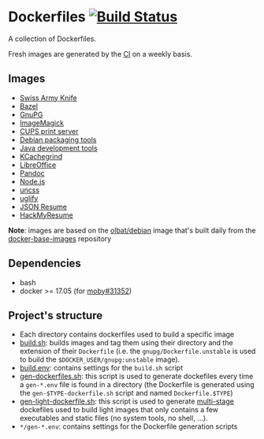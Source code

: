 # Dockerfiles [![Build Status](https://secure.travis-ci.org/olbat/dockerfiles.png?branch=master)](https://travis-ci.org/olbat/dockerfiles)

A collection of Dockerfiles.

Fresh images are generated by the [CI](https://travis-ci.org/olbat/dockerfiles) on a weekly basis.


## Images
* [Swiss Army Knife](sak/)
* [Bazel](bazel/)
* [GnuPG](gnupg/)
* [ImageMagick](imagemagick/)
* [CUPS print server](cupsd/)
* [Debian packaging tools](debian-pkg/)
* [Java development tools](java-devel/)
* [KCachegrind](kcachegrind/)
* [LibreOffice](libreoffice/)
* [Pandoc](pandoc/)
* [Node.js](nodejs/)
* [uncss](uncss/)
* [uglify](uglify/)
* [JSON Resume](jsonresume/)
* [HackMyResume](hackmyresume/)

__Note__: images are based on the [olbat/debian](https://hub.docker.com/u/olbat/) image that's built daily from the [docker-base-images](https://github.com/olbat/docker-base-images) repository


## Dependencies
* bash
* docker >= 17.05 (for [moby#31352](https://github.com/moby/moby/pull/31352))


## Project's structure
* Each directory contains dockerfiles used to build a specific image
* [build.sh](build.sh): builds images and tag them using their directory and the extension of their `Dockerfile` (i.e. the `gnupg/Dockerfile.unstable` is used to build the `$DOCKER_USER/gnupg:unstable` image).
* [build.env](build.env): contains settings for the `build.sh` script
* [gen-dockerfiles.sh](gen-dockerfiles.sh): this script is used to generate dockefiles every time a `gen-*.env` file is found in a directory (the Dockerfile is generated using the `gen-$TYPE-dockerfile.sh` script and named `Dockerfile.$TYPE`)
* [gen-light-dockerfile.sh](gen-light-dockerfiles): this script is used to generate [multi-stage](https://docs.docker.com/engine/userguide/eng-image/multistage-build/) dockefiles used to build light images that only contains a few executables and static files (no system tools, no shell, ...).
* `*/gen-*.env`: contains settings for the Dockerfile generation scripts
